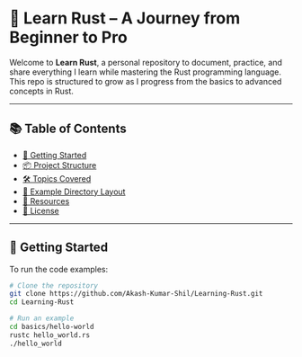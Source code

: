 # 🦀 Learn Rust – A Journey from Beginner to Pro

Welcome to **Learn Rust**, a personal repository to document, practice, and share everything I learn while mastering the Rust programming language. This repo is structured to grow as I progress from the basics to advanced concepts in Rust.

---

## 📚 Table of Contents

- [🔰 Getting Started](#-getting-started)
- [📦 Project Structure](#-project-structure)
- [🛠️ Topics Covered](#️-topics-covered)
- [📁 Example Directory Layout](#-example-directory-layout)
- [🧩 Resources](#-resources)
- [📜 License](#-license)

---

## 🔰 Getting Started

To run the code examples:

```bash
# Clone the repository 
git clone https://github.com/Akash-Kumar-Shil/Learning-Rust.git
cd Learning-Rust
```


```bash 
# Run an example
cd basics/hello-world
rustc hello_world.rs
./hello_world
```